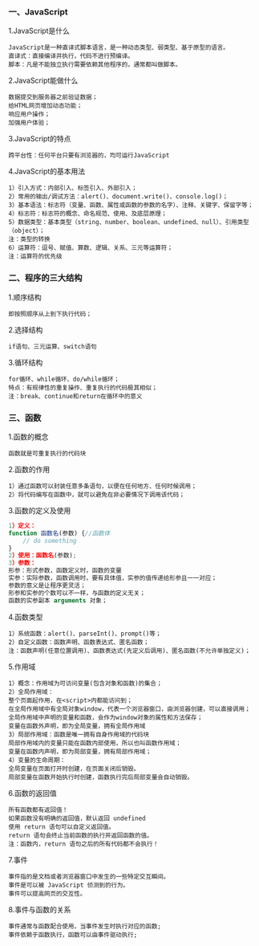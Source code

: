 ### 一、JavaScript
1.JavaScript是什么
```text
JavaScript是一种直译式脚本语言，是一种动态类型、弱类型、基于原型的语言。
直译式：直接编译并执行，代码不进行预编译。
脚本：凡是不能独立执行需要依赖其他程序的，通常都叫做脚本。
```
2.JavaScript能做什么
```text
数据提交到服务器之前验证数据；
给HTML网页增加动态功能；
响应用户操作；
加强用户体验；
```
3.JavaScript的特点
```text
跨平台性：任何平台只要有浏览器的，均可运行JavaScript
```
4.JavaScript的基本用法
```text
1）引入方式：内部引入、标签引入、外部引入；
2）常用的输出/调试方法：alert()、document.write()、console.log()；
3）基本语法：标志符（变量、函数、属性或函数的参数的名字）、注释、关键字、保留字等；
4）标志符：标志符的概念、命名规范、使用、及底层原理；
5）数据类型：基本类型（string、number、boolean、undefined、null）、引用类型（object）；
注：类型的转换
6）运算符：逗号、赋值、算数、逻辑、关系、三元等运算符；
注：运算符的优先级
```
### 二、程序的三大结构
1.顺序结构
```text
即按照顺序从上到下执行代码；
```
2.选择结构
```text
if语句、三元运算、switch语句
```
3.循环结构
```text
for循环、while循环、do/while循环；
特点：有规律性的重复操作、重复执行的代码极其相似；
注：break、continue和return在循环中的意义
```
### 三、函数
1.函数的概念
```text
函数就是可重复执行的代码块
```
2.函数的作用
```text
1）通过函数可以封装任意多条语句，以便在任何地方、任何时候调用；
2）将代码编写在函数中，就可以避免在非必要情况下调用该代码；
```
3.函数的定义及使用
```JavaScript
1）定义：
function 函数名(参数) {//函数体
    // do something
}
2）使用：函数名(参数);
3）参数：
形参：形式参数，函数定义时，函数的变量
实参：实际参数，函数调用时，要有具体值，实参的值传递给形参且一一对应；
参数的意义是让程序更灵活；
形参和实参的个数可以不一样，与函数的定义无关；
函数的实参副本 arguments 对象；
```
4.函数类型
```text
1）系统函数：alert()、parseInt()、prompt()等；
2）自定义函数：函数声明、函数表达式、匿名函数；
注：函数声明(任意位置调用)、函数表达式(先定义后调用)、匿名函数(不允许单独定义)；
```
5.作用域
```text
1）概念：作用域为可访问变量(包含对象和函数)的集合；
2）全局作用域：
整个页面起作用，在<script>内都能访问到；
在全局作用域中有全局对象window，代表一个浏览器窗口，由浏览器创建，可以直接调用；
全局作用域中声明的变量和函数，会作为window对象的属性和方法保存；
变量在函数外声明，即为全局变量，拥有全局作用域
3）局部作用域：函数是唯一拥有自身作用域的代码块
局部作用域内的变量只能在函数内部使用，所以也叫函数作用域；
变量在函数内声明，即为局部变量，拥有局部作用域；
4）变量的生命周期：
全局变量在页面打开时创建，在页面关闭后销毁。
局部变量在函数开始执行时创建，函数执行完后局部变量会自动销毁。
```
6.函数的返回值
```text
所有函数都有返回值！
如果函数没有明确的返回值，默认返回 undefined 
使用 return 语句可以自定义返回值。
return 语句会终止当前函数的执行并返回函数的值。
注：函数内，return 语句之后的所有代码都不会执行！
```
7.事件
```text
事件指的是文档或者浏览器窗口中发生的一些特定交互瞬间。
事件是可以被 JavaScript 侦测到的行为。
事件可以提高网页的交互性。
```
8.事件与函数的关系
```text
事件通常与函数配合使用，当事件发生时执行对应的函数;
事件依赖于函数执行，函数可以由事件驱动执行;
```
